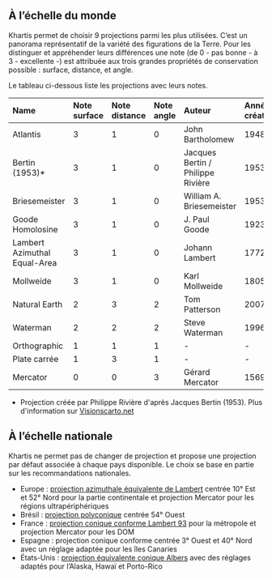 ## À l’échelle du monde
Khartis permet de choisir 9 projections parmi les plus utilisées. C’est un panorama représentatif de la variété des figurations de la Terre. Pour les distinguer et appréhender leurs différences une note (de 0 - pas bonne - à 3 - excellente -) est attribuée aux trois grandes propriétés de conservation possible : surface, distance, et angle.


Le tableau ci-dessous liste les projections avec leurs notes.   

| Name             | Note surface | Note distance | Note angle | Auteur                            | Année de création |
|:-----------------|:-------------|:--------------|:-----------|:----------------------------------|:------------------|
| Atlantis         | 3            | 1             | 0          | John Bartholomew                  | 1948              |
| Bertin (1953)*   | 3            | 1             | 0          | Jacques Bertin / Philippe Rivière | 1953/2017         |
| Briesemeister    | 3            | 1             | 0          | William A. Briesemeister          | 1953              |
| Goode Homolosine | 3            | 1             | 0          | J. Paul Goode                     | 1923              |
| Lambert Azimuthal Equal-Area | 3            | 1             | 0          | Johann Lambert            | 1772              |
| Mollweide        | 3            | 1             | 0          | Karl Mollweide                    | 1805              |
| Natural Earth    | 2            | 3             | 2          | Tom Patterson                     | 2007              |
| Waterman         | 2            | 2             | 2          | Steve Waterman                    | 1996              |
| Orthographic     | 1            | 1             | 1          | -                                 | -                 |
| Plate carrée     | 1            | 3             | 1          | -                                 | -                 |
| Mercator         | 0            | 0             | 3          | Gérard Mercator                   | 1569              |

* Projection créée par Philippe Rivière d'après Jacques Bertin (1953). Plus d'information sur [Visionscarto.net](https://visionscarto.net/projection-bertin-1953)

## À l’échelle nationale
Khartis ne permet pas de changer de projection et propose une projection par défaut associée à chaque pays disponible. Le choix se base en partie sur les recommandations nationales.

+   Europe : [projection azimuthale équivalente de Lambert](https://fr.wikipedia.org/wiki/Projection_azimutale_%C3%A9quivalente_de_Lambert) centrée 10° Est et 52° Nord pour la partie continentale et projection Mercator pour les régions ultrapériphériques
+   Brésil : [projection polyconique](https://en.wikipedia.org/wiki/Polyconic_projection) centrée 54° Ouest
+   France : [projection conique conforme Lambert 93](https://fr.wikipedia.org/wiki/Projection_conique_conforme_de_Lambert) pour la métropole et projection Mercator pour les DOM
+   Espagne : projection conique conforme centrée 3° Ouest et 40° Nord avec un réglage adaptée pour les îles Canaries
+   États-Unis : [projection équivalente conique Albers](https://en.wikipedia.org/wiki/Albers_projection) avec des réglages adaptés pour l’Alaska, Hawaï et Porto-Rico
